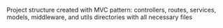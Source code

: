 Project structure created with MVC pattern: controllers, routes, services, models, middleware, and utils directories with all necessary files
